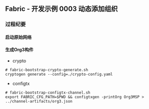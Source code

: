 ## Fabric - 开发示例 0003 动态添加组织

### 过程纪要

#### 启动原始网络

#### 生成Org3构件

- crypto

```shell script
# fabric-bootstrap-crypto-generate.sh
cryptogen generate --config=./crypto-config.yaml
```

- configtx

```shell script
# fabric-bootstrap-configtx-channel.sh
export FABRIC_CFG_PATH=$PWD && configtxgen -printOrg Org3MSP > ../channel-artifacts/org3.json
```
